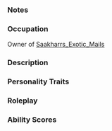 ### Notes


### Occupation
Owner of [Saakharrs_Exotic_Mails](/03_The_Universe/Realmspace/The_Rock_of_Bral/1_The_Low_City/Saakharrs_Exotic_Mails.md)

### Description


### Personality Traits


### Roleplay


### Ability Scores

